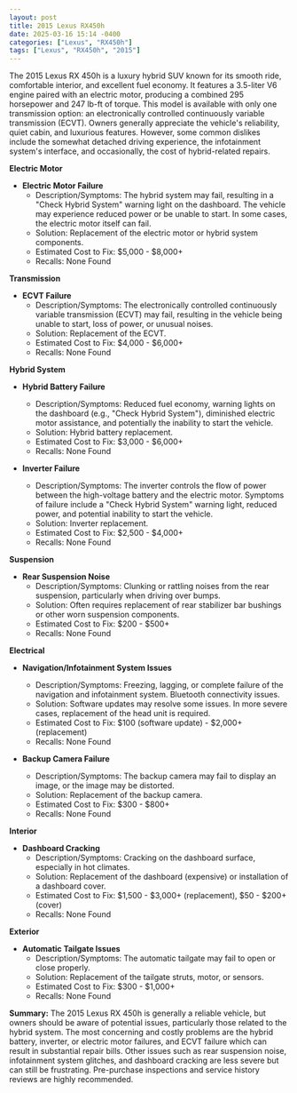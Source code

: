 ```yaml
---
layout: post
title: 2015 Lexus RX450h
date: 2025-03-16 15:14 -0400
categories: ["Lexus", "RX450h"]
tags: ["Lexus", "RX450h", "2015"]
---
```

The 2015 Lexus RX 450h is a luxury hybrid SUV known for its smooth ride, comfortable interior, and excellent fuel economy. It features a 3.5-liter V6 engine paired with an electric motor, producing a combined 295 horsepower and 247 lb-ft of torque. This model is available with only one transmission option: an electronically controlled continuously variable transmission (ECVT). Owners generally appreciate the vehicle's reliability, quiet cabin, and luxurious features. However, some common dislikes include the somewhat detached driving experience, the infotainment system's interface, and occasionally, the cost of hybrid-related repairs.

**Electric Motor**

*   **Electric Motor Failure**
    *   Description/Symptoms: The hybrid system may fail, resulting in a "Check Hybrid System" warning light on the dashboard. The vehicle may experience reduced power or be unable to start. In some cases, the electric motor itself can fail.
    *   Solution: Replacement of the electric motor or hybrid system components.
    *   Estimated Cost to Fix: $5,000 - $8,000+
    *   Recalls: None Found

**Transmission**

*   **ECVT Failure**
    *   Description/Symptoms: The electronically controlled continuously variable transmission (ECVT) may fail, resulting in the vehicle being unable to start, loss of power, or unusual noises.
    *   Solution: Replacement of the ECVT.
    *   Estimated Cost to Fix: $4,000 - $6,000+
    *   Recalls: None Found

**Hybrid System**

*   **Hybrid Battery Failure**
    *   Description/Symptoms: Reduced fuel economy, warning lights on the dashboard (e.g., "Check Hybrid System"), diminished electric motor assistance, and potentially the inability to start the vehicle.
    *   Solution: Hybrid battery replacement.
    *   Estimated Cost to Fix: $3,000 - $6,000+
    *   Recalls: None Found

*   **Inverter Failure**
    *   Description/Symptoms: The inverter controls the flow of power between the high-voltage battery and the electric motor. Symptoms of failure include a "Check Hybrid System" warning light, reduced power, and potential inability to start the vehicle.
    *   Solution: Inverter replacement.
    *   Estimated Cost to Fix: $2,500 - $4,000+
    *   Recalls: None Found

**Suspension**

*   **Rear Suspension Noise**
    *   Description/Symptoms: Clunking or rattling noises from the rear suspension, particularly when driving over bumps.
    *   Solution: Often requires replacement of rear stabilizer bar bushings or other worn suspension components.
    *   Estimated Cost to Fix: $200 - $500+
    *   Recalls: None Found

**Electrical**

*   **Navigation/Infotainment System Issues**
    *   Description/Symptoms: Freezing, lagging, or complete failure of the navigation and infotainment system.  Bluetooth connectivity issues.
    *   Solution: Software updates may resolve some issues. In more severe cases, replacement of the head unit is required.
    *   Estimated Cost to Fix: $100 (software update) - $2,000+ (replacement)
    *   Recalls: None Found

*   **Backup Camera Failure**
    *   Description/Symptoms: The backup camera may fail to display an image, or the image may be distorted.
    *   Solution: Replacement of the backup camera.
    *   Estimated Cost to Fix: $300 - $800+
    *   Recalls: None Found

**Interior**

*   **Dashboard Cracking**
    *   Description/Symptoms: Cracking on the dashboard surface, especially in hot climates.
    *   Solution: Replacement of the dashboard (expensive) or installation of a dashboard cover.
    *   Estimated Cost to Fix: $1,500 - $3,000+ (replacement), $50 - $200+ (cover)
    *   Recalls: None Found

**Exterior**

*   **Automatic Tailgate Issues**
    *   Description/Symptoms: The automatic tailgate may fail to open or close properly.
    *   Solution: Replacement of the tailgate struts, motor, or sensors.
    *   Estimated Cost to Fix: $300 - $1,000+
    *   Recalls: None Found

**Summary:** The 2015 Lexus RX 450h is generally a reliable vehicle, but owners should be aware of potential issues, particularly those related to the hybrid system. The most concerning and costly problems are the hybrid battery, inverter, or electric motor failures, and ECVT failure which can result in substantial repair bills. Other issues such as rear suspension noise, infotainment system glitches, and dashboard cracking are less severe but can still be frustrating. Pre-purchase inspections and service history reviews are highly recommended.

